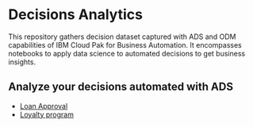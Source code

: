 # Decisions Analytics

This repository gathers decision dataset captured with ADS and ODM capabilities of IBM Cloud Pak for Business Automation.
It encompasses notebooks to apply data science to automated decisions to get business insights.

## Analyze your decisions automated with ADS
   * [Loan Approval](https://nbviewer.org/github/DecisionsDev/decisions-analytics/blob/main/notebooks/ADS/ads-loanvalidation-analytics.ipynb)
   * [Loyalty program](https://nbviewer.org/github/DecisionsDev/decisions-analytics/blob/main/notebooks/ADS/ads-loyaltyprogram-analytics.ipynb)

